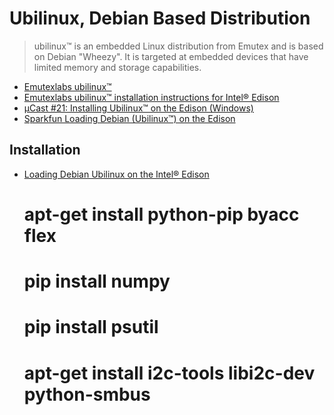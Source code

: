 Ubilinux, Debian Based Distribution
==

> ubilinux™ is an embedded Linux distribution from Emutex and is based on Debian "Wheezy". It is targeted at embedded devices that have limited memory and storage capabilities.

* [Emutexlabs ubilinux™](http://www.emutexlabs.com/ubilinux)
* [Emutexlabs ubilinux™ installation instructions for Intel® Edison](http://www.emutexlabs.com/ubilinux/29-ubilinux/218-ubilinux-installation-instructions-for-intel-edison)
* [µCast #21: Installing Ubilinux™ on the Edison (Windows)](https://www.youtube.com/watch?v=BSnXjuttSgY)
* [Sparkfun Loading Debian (Ubilinux™) on the Edison](https://learn.sparkfun.com/tutorials/loading-debian-ubilinux-on-the-edison)

## Installation

- [Loading Debian Ubilinux on the Intel® Edison](https://learn.sparkfun.com/tutorials/loading-debian-ubilinux-on-the-edison)


    # apt-get install python-pip byacc flex
    # pip install numpy
    # pip install psutil
    # apt-get install i2c-tools libi2c-dev python-smbus


